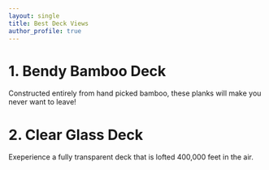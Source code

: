 ```yaml
---
layout: single
title: Best Deck Views
author_profile: true
---
```




# 1. Bendy Bamboo Deck

Constructed entirely from hand picked bamboo, these planks will make you never want to leave!

# 2. Clear Glass Deck

Exeperience a fully transparent deck that is lofted 400,000 feet in the air. 
